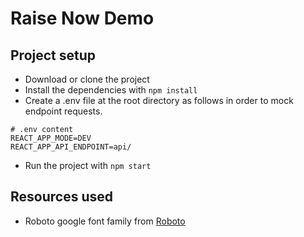 # Raise Now Demo

## Project setup

- Download or clone the project
- Install the dependencies with `npm install`
- Create a .env file at the root directory as follows in order to mock endpoint requests.

```
# .env content
REACT_APP_MODE=DEV
REACT_APP_API_ENDPOINT=api/
```

- Run the project with `npm start`

## Resources used

- Roboto google font family from [Roboto](https://fonts.google.com/specimen/Roboto)
